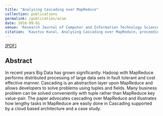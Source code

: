 ```yaml
---
title: "Analysing Cascading over MapReduce"
collection: publications
permalink: /publication/acom
date: 2016-09-01
venue: 'Research Journal of Computer and Information Technology Sciences (RJCITS)'
citation: 'Kaustuv Kunal. Analysing Cascading over MapReduce, proceedings of Research Journal of Computer and Information Technology Sciences (RJCITS), Vol. 4(9), 1-4, September (2016)'
---
```

 

[[PDF]](http://isca.in/COM_IT_SCI/Archive/v4/i9/1.ISCA-RJCITS-2016-053.pdf)  


## Abstract

In recent years Big Data has grown significantly.  Hadoop with MapReduce performs distributed processing of large data sets in fault tolerant and cost effective manner. Cascading is an abstraction layer upon MapReduce and allows developers to solve problems using tuples and fields. Many business problem can be solved conveniently with tuple rather than MapReduce key value-pair. The paper advocates cascading over MapReduce and illustrates how lengthy tasks in MapReduce are easily done in Cascading supported by a cloud based architecture and a case study.


